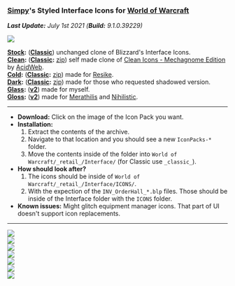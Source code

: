 ### [Simpy](https://github.com/kodewdle)'s Styled Interface Icons for [World of Warcraft](https://worldofwarcraft.com)

_**Last Update:** July 1st 2021_  _(**Build:** 9.1.0.39229)_

[![](https://img.shields.io/badge/Donate-Paypal-blue)](https://www.paypal.me/koditaylor)

**[Stock](https://github.com/kodewdle/IconPacks/tree/stock):** (**[Classic](https://github.com/kodewdle/IconPacks/tree/stock-classic)**) unchanged clone of Blizzard's Interface Icons.  
**[Clean](https://github.com/kodewdle/IconPacks/tree/clean):** (**[Classic](https://github.com/kodewdle/IconPacks/tree/clean-classic):** [zip](https://github.com/kodewdle/IconPacks/archive/refs/heads/clean-classic.zip)) self made clone of [Clean Icons - Mechagnome Edition](https://www.wowinterface.com/downloads/info25064-CleanIcons-MechagnomeEdition.html) by [AcidWeb](https://github.com/AcidWeb).  
**[Cold](https://github.com/kodewdle/IconPacks/tree/cold):** (**[Classic](https://github.com/kodewdle/IconPacks/tree/cold-classic):** [zip](https://github.com/kodewdle/IconPacks/archive/refs/heads/cold-classic.zip)) made for [Resike](https://github.com/Resike).  
**[Dark](https://github.com/kodewdle/IconPacks/tree/dark):** (**[Classic](https://github.com/kodewdle/IconPacks/tree/dark-classic):** [zip](https://github.com/kodewdle/IconPacks/archive/refs/heads/dark-classic.zip)) made for those who requested shadowed version.  
**[Glass](https://github.com/kodewdle/IconPacks/tree/glass):** (**[v2](https://github.com/kodewdle/IconPacks/tree/glass-v2)**) made for myself.  
**[Gloss](https://github.com/kodewdle/IconPacks/tree/gloss):** (**[v2](https://github.com/kodewdle/IconPacks/tree/gloss-v2)**) made for [Merathilis](https://github.com/Merathilis) and [Nihilistic](https://github.com/nihilisticpandemonium).  

---

- **Download:**  Click on the image of the Icon Pack you want.  
- **Installation:**
  1) Extract the contents of the archive.  
  2) Navigate to that location and you should see a new `IconPacks-*` folder.
  3) Move the contents inside of the folder into `World of Warcraft/_retail_/Interface/` (for Classic use `_classic_`).
- **How should look after?**
  1) The icons should be inside of `World of Warcraft/_retail_/Interface/ICONS/`.  
  2) With the expection of the `INV_OrderHall_*.blp` files. Those should be inside of the Interface folder with the `ICONS` folder.
- **Known issues:**  Might glitch equipment manager icons. That part of UI doesn't support icon replacements.  

---

[![](https://raw.githubusercontent.com/kodewdle/IconPacks/main/previews/clean.jpg)](https://github.com/kodewdle/IconPacks/archive/refs/heads/clean.zip "Click to Download: Clean")  
[![](https://raw.githubusercontent.com/kodewdle/IconPacks/main/previews/cold.jpg)](https://github.com/kodewdle/IconPacks/archive/refs/heads/cold.zip "Click to Download: Cold")  
[![](https://raw.githubusercontent.com/kodewdle/IconPacks/main/previews/dark.jpg)](https://github.com/kodewdle/IconPacks/archive/refs/heads/dark.zip "Click to Download: Dark")  
[![](https://raw.githubusercontent.com/kodewdle/IconPacks/main/previews/glass.jpg)](https://github.com/kodewdle/IconPacks/archive/refs/heads/glass.zip "Click to Download: Glass Version 1")  
[![](https://raw.githubusercontent.com/kodewdle/IconPacks/main/previews/glass_v2.jpg)](https://github.com/kodewdle/IconPacks/archive/refs/heads/glass-v2.zip "Click to Download: Glass Version 2")  
[![](https://raw.githubusercontent.com/kodewdle/IconPacks/main/previews/gloss.jpg)](https://github.com/kodewdle/IconPacks/archive/refs/heads/gloss.zip "Click to Download: Gloss Version 1")  
[![](https://raw.githubusercontent.com/kodewdle/IconPacks/main/previews/gloss_v2.jpg)](https://github.com/kodewdle/IconPacks/archive/refs/heads/gloss-v2.zip "Click to Download: Gloss Version 2")  
